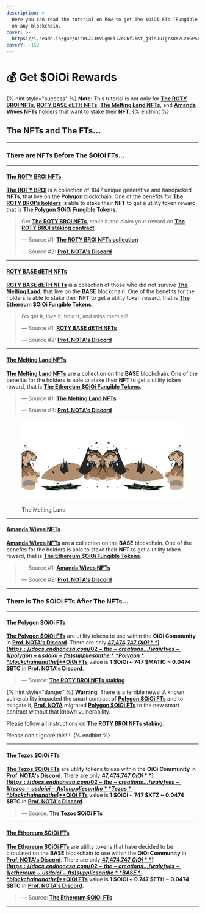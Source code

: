 ```yaml
---
description: >-
  Here you can read the tutorial on how to get The $OiOi FTs (Fungible Tokens)
  on any blockchain.
cover: >-
  https://i.seadn.io/gae/uisWCZJ3mVUgmFi1ZeC6fJkKt_g8isJuTgrX8X7CzWGPSc6t0LK5T0KRORodncNAUk51z_sDjS2E6wqjeoMFjnavu34bLzlHHKRCLwg?auto=format&dpr=1&w=1920
coverY: -152
---
```


# 💰 Get $OiOi Rewards

{% hint style="success" %}
**Note**: This tutorial is not only for [**The ROTY BROI NFTs**](https://docs.endhonesa.com/02-the-creations.../waivfves-1/41.-the-roty-broi), [**ROTY BASE dETH NFTs**](https://docs.endhonesa.com/02-the-creations.../waivfves-1/16.-roty-base-deth), [**The Melting Land NFTs**](https://docs.endhonesa.com/02-the-creations.../waivfves-2/15.-the-melting-land), and [**Amanda Wives NFTs**](https://docs.endhonesa.com/02-the-creations.../waivfves-2/14.-amanda-wives) holders that want to stake their **NFT**.
{% endhint %}

## The NFTs and The FTs...

***

### There are NFTs Before The $OiOi FTs...

***

#### [The ROTY BROI NFTs](https://docs.endhonesa.com/02-the-creations.../waivfves-1/41.-the-roty-broi)

[**The ROTY BROI**](https://docs.endhonesa.com/02-the-creations.../waivfves-1/41.-the-roty-broi) is a collection of 1047 unique generative and handpicked **NFTs**, that live on the **Polygon** blockchain. One of the benefits for [**The ROTY BROI's holders**](https://docs.endhonesa.com/02-the-creations.../waivfves-1/polygon-usdoioi-fts) is able to stake their **NFT** to get a utility token reward, that is [**The Polygon $OiOi Fungible Tokens**](https://iqraa.straight-line.org/the-kings-nfts/02-the-creations.../waivfves-1/polygon-usdoioi-fts).

> Get [**The ROTY BROI NFTs**](https://docs.endhonesa.com/02-the-creations.../waivfves-1/41.-the-roty-broi), stake it and claim your reward on [**The ROTY BROI staking contract**](staking-the-roty-broi.md).
>
> — Source #1: [**The ROTY BROI NFTs collection**](https://docs.endhonesa.com/02-the-creations.../waivfves-1/41.-the-roty-broi)
>
> — Source #2: [**Prof. NOTA's Discord**](https://discord.gg/5KrsT6MbFm)

***

#### [**ROTY BASE dETH NFTs**](https://docs.endhonesa.com/02-the-creations.../waivfves-1/16.-roty-base-deth)

[**ROTY BASE dETH NFTs**](https://docs.endhonesa.com/02-the-creations.../waivfves-1/16.-roty-base-deth) is a collection of those who did not survive [**The Melting Land**](https://docs.endhonesa.com/02-the-creations.../waivfves-2/15.-the-melting-land), that live on the **BASE** blockchain. One of the benefits for the holders is able to stake their **NFT** to get a utility token reward, that is [**The Ethereum $OiOi Fungible Tokens**](https://docs.endhonesa.com/02-the-creations.../waivfves-1/ethereum-usdoioi-fts).

> Go get it, love it, hold it, and miss them all!
>
> — Source #1: [**ROTY BASE dETH NFTs**](https://docs.endhonesa.com/02-the-creations.../waivfves-1/16.-roty-base-deth)
>
> — Source #2: [**Prof. NOTA's Discord**](https://discord.gg/5KrsT6MbFm)

***

#### [The Melting Land NFTs](https://docs.endhonesa.com/02-the-creations.../waivfves-2/15.-the-melting-land)

[**The Melting Land NFTs**](https://docs.endhonesa.com/02-the-creations.../waivfves-2/15.-the-melting-land) are a collection on the **BASE** blockchain. One of the benefits for the holders is able to stake their **NFT** to get a utility token reward, that is [**The Ethereum $OiOi Fungible Tokens**](https://docs.endhonesa.com/02-the-creations.../waivfves-1/ethereum-usdoioi-fts).

> — Source #1: [**The Melting Land NFTs**](https://docs.endhonesa.com/02-the-creations.../waivfves-2/15.-the-melting-land)
>
> — Source #2: [**Prof. NOTA's Discord**](https://discord.gg/5KrsT6MbFm)

<figure><img src=".gitbook/assets/the-melting-land.gif" alt=""><figcaption><p>The Melting Land</p></figcaption></figure>

***

#### [Amanda Wives NFTs](https://docs.endhonesa.com/02-the-creations.../waivfves-2/14.-amanda-wives)

[**Amanda Wives NFTs**](https://docs.endhonesa.com/02-the-creations.../waivfves-2/14.-amanda-wives) are a collection on the **BASE** blockchain. One of the benefits for the holders is able to stake their **NFT** to get a utility token reward, that is [**The Ethereum $OiOi Fungible Tokens**](https://docs.endhonesa.com/02-the-creations.../waivfves-1/ethereum-usdoioi-fts).

> — Source #1: [**Amanda Wives NFTs**](https://docs.endhonesa.com/02-the-creations.../waivfves-2/14.-amanda-wives)
>
> — Source #2: [**Prof. NOTA's Discord**](https://discord.gg/5KrsT6MbFm)

***

### There is The $OiOi FTs After The NFTs...

***

#### [The Polygon $OiOi FTs](https://docs.endhonesa.com/02-the-creations.../waivfves-1/polygon-usdoioi-fts)

[**The Polygon $OiOi FTs**](https://docs.endhonesa.com/02-the-creations.../waivfves-1/polygon-usdoioi-fts) are utility tokens to use within the **OiOi Community** in [**Prof. NOTA's Discord**](https://discord.gg/5KrsT6MbFm). There are only [**47,474,747 $OiOi**](https://docs.endhonesa.com/02-the-creations.../waivfves-1/polygon-usdoioi-fts) supplies on the **Polygon** blockchain and the [**$OiOi FTs**](https://docs.endhonesa.com/02-the-creations.../waivfves-1/polygon-usdoioi-fts) value is **1 $OiOi \~ 747 $MATIC \~ 0.0474 $BTC** in [**Prof. NOTA's Discord**](https://discord.gg/5KrsT6MbFm).

> — Source: [**The ROTY BROI NFTs staking**](staking-the-roty-broi.md)

{% hint style="danger" %}
**Warning**: There is a terrible news! A known vulnerability impacted the smart contract of [**Polygon $OiOi FTs**](https://docs.endhonesa.com/02-the-creations.../waivfves-1/polygon-usdoioi-fts) and to mitigate it, [**Prof. NOTA**](https://nota.endhonesa.com/) migrated [**Polygon $OiOi FTs**](https://docs.endhonesa.com/02-the-creations.../waivfves-1/polygon-usdoioi-fts) to the new smart contract without that known vulnerability.

Please follow all instructions on [**The ROTY BROI NFTs staking**](staking-the-roty-broi.md).

Please don't ignore this!!!!
{% endhint %}

***

#### [The Tezos $OiOi FTs](https://docs.endhonesa.com/02-the-creations.../waivfves-1/tezos-usdoioi-fts)

[**The Tezos $OiOi FTs**](https://docs.endhonesa.com/02-the-creations.../waivfves-1/tezos-usdoioi-fts) are utility tokens to use within the **OiOi Community** in [**Prof. NOTA's Discord**](https://discord.gg/5KrsT6MbFm). There are only [**47,474,747 $OiOi**](https://docs.endhonesa.com/02-the-creations.../waivfves-1/tezos-usdoioi-fts) supplies on the **Tezos** blockchain and the [**$OiOi FTs**](https://docs.endhonesa.com/02-the-creations.../waivfves-1/tezos-usdoioi-fts) value is **1 $OiOi \~ 747 $XTZ \~ 0.0474 $BTC** in [**Prof. NOTA's Discord**](https://discord.gg/5KrsT6MbFm).

> — Source: [**The Tezos $OiOi FTs**](https://docs.endhonesa.com/02-the-creations.../waivfves-1/tezos-usdoioi-fts)

***

#### [The Ethereum $OiOi FTs](https://docs.endhonesa.com/02-the-creations.../waivfves-1/ethereum-usdoioi-fts)

[**The Ethereum $OiOi FTs**](https://docs.endhonesa.com/02-the-creations.../waivfves-1/ethereum-usdoioi-fts) are utility tokens that have decided to be circulated on the **BASE** blockchain to use within the **OiOi Community** in [**Prof. NOTA's Discord**](https://discord.gg/5KrsT6MbFm). There are only [**47,474,747 $OiOi**](https://docs.endhonesa.com/02-the-creations.../waivfves-1/ethereum-usdoioi-fts) supplies on the **BASE** blockchain and the [**$OiOi FTs**](https://docs.endhonesa.com/02-the-creations.../waivfves-1/ethereum-usdoioi-fts) value is **1 $OiOi \~ 0.747 $ETH \~ 0.0474 $BTC** in [**Prof. NOTA's Discord**](https://discord.gg/5KrsT6MbFm).

> — Source: [**The Ethereum $OiOi FTs**](https://docs.endhonesa.com/02-the-creations.../waivfves-1/ethereum-usdoioi-fts)

***
